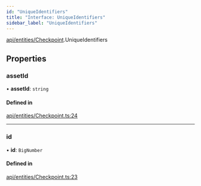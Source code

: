 ```yaml
---
id: "UniqueIdentifiers"
title: "Interface: UniqueIdentifiers"
sidebar_label: "UniqueIdentifiers"
---
```


[api/entities/Checkpoint](../../../../../modules/API/Entities/Checkpoint/Checkpoint.md).UniqueIdentifiers

## Properties

### assetId

• **assetId**: `string`

#### Defined in

[api/entities/Checkpoint.ts:24](https://github.com/PolymeshAssociation/polymesh-sdk/blob/8a9158669/src/api/entities/Checkpoint.ts#L24)

___

### id

• **id**: `BigNumber`

#### Defined in

[api/entities/Checkpoint.ts:23](https://github.com/PolymeshAssociation/polymesh-sdk/blob/8a9158669/src/api/entities/Checkpoint.ts#L23)
